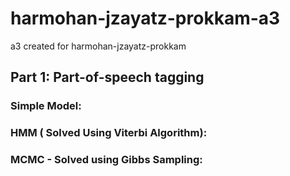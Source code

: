 # harmohan-jzayatz-prokkam-a3
a3 created for harmohan-jzayatz-prokkam

## Part 1: Part-of-speech tagging

### Simple Model:


### HMM ( Solved Using Viterbi Algorithm):

### MCMC - Solved using Gibbs Sampling:
